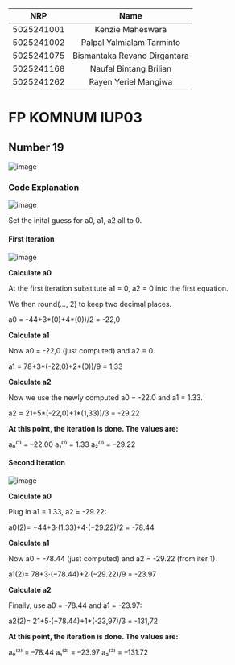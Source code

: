 |    NRP     |      Name      |
| :--------: | :------------: |
| 5025241001 | Kenzie Maheswara|
| 5025241002 | Palpal Yalmialam Tarminto |
| 5025241075 | Bismantaka Revano Dirgantara|
| 5025241168 | Naufal Bintang Brilian |
| 5025241262 | Rayen Yeriel Mangiwa |


# FP KOMNUM IUP03

## Number 19
![image](https://github.com/user-attachments/assets/16817a4e-30bd-4836-b5c3-242bc869b41b)

### Code Explanation

![image](https://github.com/user-attachments/assets/335f3ac9-19d2-4517-a02d-30c9b66b4655)

Set the inital guess for a0, a1, a2 all to 0.

#### First Iteration
![image](https://github.com/user-attachments/assets/0eee8a1f-5d10-4afd-994c-e437675f4125)

**Calculate a0**

At the first iteration substitute  a1 = 0, a2 = 0 into the first equation.

We then round(..., 2) to keep two decimal places. 

a0 = -44+3*(0)+4*(0))/2 = -22,0

**Calculate a1**

Now a0 = -22,0 (just computed) and a2 = 0.

a1 = 78+3*(-22,0)+2*(0))/9 = 1,33

**Calculate a2**

Now we use the newly computed a0 = -22.0 and a1 = 1.33.

a2 = 21+5*(-22,0)+1*(1,33))/3 = -29,22

**At this point, the iteration is done. The values are:**

a₀⁽¹⁾ = –22.00
a₁⁽¹⁾ =   1.33
a₂⁽¹⁾ = –29.22

#### Second Iteration
![image](https://github.com/user-attachments/assets/8831bcd6-3254-4ad5-9309-3af012869d77)

**Calculate a0**

Plug in a1 = 1.33, a2 = -29.22:

a0(2)= −44+3⋅(1.33)+4⋅(−29.22)/2 = -78.44

**Calculate a1**

Now a0 = -78.44 (just computed) and a2 = -29.22 (from iter 1).

a1(2)= 78+3⋅(−78.44)+2⋅(−29.22)/9 = -23.97

**Calculate a2**

Finally, use a0 = -78.44 and a1 = -23.97:

a2(2)= 21+5⋅(−78.44)+1*(-23,97)/3 = -131,72

**At this point, the iteration is done. The values are:**

a₀⁽²⁾ = –78.44
a₁⁽²⁾ = –23.97
a₂⁽²⁾ = –131.72












